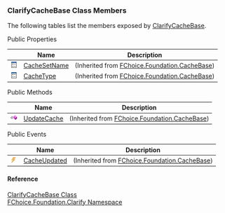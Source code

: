 ﻿### ClarifyCacheBase Class Members

The following tables list the members exposed by [ClarifyCacheBase](fcSDK~FChoice.Foundation.Clarify.ClarifyCacheBase.md).

Public Properties

|   | Name | Description |
| --- | --- | --- |
| ![Public Property](dotnetimages/publicProperty.png) | [CacheSetName](fcSDK~FChoice.Foundation.CacheBase~CacheSetName.md) | (Inherited from [FChoice.Foundation.CacheBase](fcSDK~FChoice.Foundation.CacheBase.md)) |
| ![Public Property](dotnetimages/publicProperty.png) | [CacheType](fcSDK~FChoice.Foundation.CacheBase~CacheType.md) | (Inherited from [FChoice.Foundation.CacheBase](fcSDK~FChoice.Foundation.CacheBase.md)) |



Public Methods

|   | Name | Description |
| --- | --- | --- |
| ![Public Method](dotnetimages/publicMethod.png) | [UpdateCache](fcSDK~FChoice.Foundation.CacheBase~UpdateCache.md) | (Inherited from [FChoice.Foundation.CacheBase](fcSDK~FChoice.Foundation.CacheBase.md)) |



Public Events

|   | Name | Description |
| --- | --- | --- |
| ![Public Event](dotnetimages/publicEvent.png) | [CacheUpdated](fcSDK~FChoice.Foundation.CacheBase~CacheUpdated_EV.md) | (Inherited from [FChoice.Foundation.CacheBase](fcSDK~FChoice.Foundation.CacheBase.md)) |





#### Reference

[ClarifyCacheBase Class](fcSDK~FChoice.Foundation.Clarify.ClarifyCacheBase.md)  
[FChoice.Foundation.Clarify Namespace](fcSDK~FChoice.Foundation.Clarify_namespace.md)